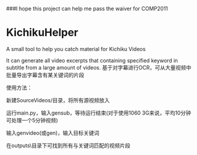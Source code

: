 ###I hope this project can help me pass the waiver for COMP2011

# KichikuHelper
A small tool to help you catch material for Kichiku Videos

It can generate all video excerpts that containing specified keyword in subtitle from a large amount of videos.
基于对字幕进行OCR，可从大量视频中批量导出字幕含有某关键词的片段



使用方法：

新建SourceVideos/目录，将所有源视频放入

运行main.py，输入gensub，等待运行结束(对于使用1060 3G来说，平均10分钟可处理一个5分钟视频)

输入genvideo(或gen)，输入目标关键词

在outputs\目录下可找到所有与关键词匹配的视频片段
